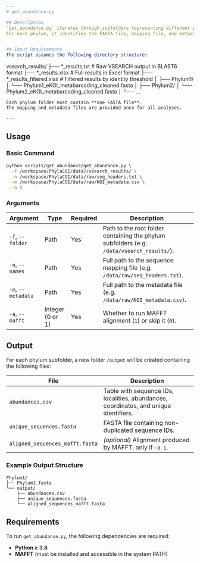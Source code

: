 ```yaml
---
# get_abundance.py

## Description
`get_abundance.py` iterates through subfolders representing different phyla and runs the abundance and alignment pipeline defined in `fasta_processing.py`.  
For each phylum, it identifies the FASTA file, mapping file, and metadata file, generates a complete abundance table with read counts and coordinates, creates a FASTA file with unique sequence identifiers, and optionally performs sequence alignment using MAFFT.


## Input Requirements
The script assumes the following directory structure:

```
vsearch_results/
├── *_results.txt # Raw VSEARCH output in BLAST6 format
├── *_results.xlsx # Full results in Excel format
├── *_results_filtered.xlsx # Filtered results by identity threshold
│
├── Phylum1/
│ └──  Phylum1_eKOI_metabarcoding_cleaned.fasta
│
├── Phylum2/
│ └── Phylum2_eKOI_metabarcoding_cleaned.fasta
│
└── ...
```
Each phylum folder must contain **one FASTA file**.  
The mapping and metadata files are provided once for all analyses.

---
```


## Usage

### Basic Command

```bash
python scripts/get_abundance/get_abundance.py \
  -f /workspace/PhylaCOI/data//vsearch_results/ \
  -n /workspace/PhylaCOI/data/raw/seq_headers.txt \
  -m /workspace/PhylaCOI/data/raw/KOI_metadata.csv \
  -a 1
```
### Arguments

  | Argument | Type | Required | Description |
|-----------|------|-----------|-------------|
| `-f`, `--folder` | Path | Yes | Path to the root folder containing the phylum subfolders (e.g. `/data/vsearch_results/`). |
| `-n`, `--names` | Path | Yes | Full path to the sequence mapping file (e.g. `/data/raw/seq_headers.txt`). |
| `-m`, `--metadata` | Path | Yes | Full path to the metadata file (e.g. `/data/raw/KOI_metadata.csv`). |
| `-a`, `--mafft` | Integer (0 or 1) | Yes | Whether to run MAFFT alignment (`1`) or skip it (`0`). |


## Output

For each phylum subfolder, a new folder `/output` will be created containing the following files:

| File | Description |
|-------|-------------|
| `abundances.csv` | Table with sequence IDs, localities, abundances, coordinates, and unique identifiers. |
| `unique_sequences.fasta` | FASTA file containing non-duplicated sequence IDs. |
| `aligned_sequences_mafft.fasta` | *(optional)* Alignment produced by MAFFT, only if `-a 1`. |

### Example Output Structure
```
Phylum1/
├── Phylum1.fasta
└── output/
    ├── abundances.csv
    ├── unique_sequences.fasta
    └── aligned_sequences_mafft.fasta
 ```
 ## Requirements

To run `get_abundance.py`, the following dependencies are required:

- **Python ≥ 3.8**
- **MAFFT** (must be installed and accessible in the system PATH)

```bash

```
